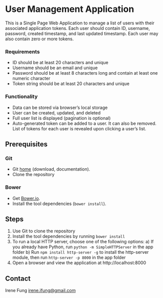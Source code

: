 # User Management Application

This is a Single Page Web Application to manage a list of users with their associated application tokens. 
Each user should contain ID, username, password, created timestamp, and last updated timestamp. Each user 
may also contain zero or more tokens.

### Requirements
- ID should be at least 20 characters and unique
- Username should be an email and unique
- Password should be at least 8 characters long and contain at least one numeric character
- Token string should be at least 20 characters and unique

### Functionality
- Data can be stored via browser’s local storage
- User can be created, updated, and deleted
- Full user list is displayed (pagination is optional)
- Auto-generated token can be added to a user. It can also be removed. List of tokens for each user is revealed upon clicking a user’s list.

## Prerequisites

### Git

- Git [home][git-home] (download, documentation).
- Clone the repository

### Bower

- Get [Bower.io][bower-download].
- Install the tool dependencies (`bower install`).

## Steps

1. Use Git to clone the repository
2. Install the tool dependencies by running `bower install`
3. To run a local HTTP server, choose one of the following options:
    a) If you already have Python, run `python -m SimpleHTTPServer` in the app folder
    b) Run `npm install http-server -g` to install the http-server module, then run `http-server -p 8000` in the app folder
4. Open a browser and view the application at http://localhost:8000

## Contact

Irene Fung irene.ifung@gmail.com

[bower-download]: http://bower.io/
[git-home]: http://git-scm.com
[travis]: https://travis-ci.org/
[python-download]: https://www.python.org/downloads/